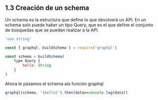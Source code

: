 ## 1.3 Creación de un schema

Un schema es la estructura que define lo que devolverá un API. En un
schema solo puede haber un tipo Query, que es el que define el conjunto
de búsquedas que se pueden realizar a la API.

``` javascript
'use string'

const { graphql, buildSchema } = require('graphql')

const schema = buildSchema(
    type Query {
        hello: String
    }
)
```

Ahora le pasamos el schema ala función graphql

``` javascript
graphql(schema, '{hello}').then(data=>console.log(data))
```

